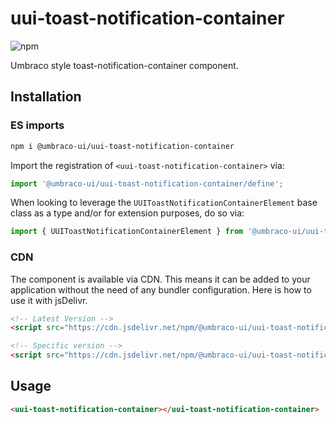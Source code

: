 # uui-toast-notification-container

![npm](https://img.shields.io/npm/v/@umbraco-ui/uui-toast-notification-container?logoColor=%231B264F)

Umbraco style toast-notification-container component.

## Installation

### ES imports

```zsh
npm i @umbraco-ui/uui-toast-notification-container
```

Import the registration of `<uui-toast-notification-container>` via:

```javascript
import '@umbraco-ui/uui-toast-notification-container/define';
```

When looking to leverage the `UUIToastNotificationContainerElement` base class as a type and/or for extension purposes, do so via:

```javascript
import { UUIToastNotificationContainerElement } from '@umbraco-ui/uui-toast-notification-container';
```

### CDN

The component is available via CDN. This means it can be added to your application without the need of any bundler configuration. Here is how to use it with jsDelivr.

```html
<!-- Latest Version -->
<script src="https://cdn.jsdelivr.net/npm/@umbraco-ui/uui-toast-notification-container@latest/dist/uui-toast-notification-container.min.js"></script>

<!-- Specific version -->
<script src="https://cdn.jsdelivr.net/npm/@umbraco-ui/uui-toast-notification-container@X.X.X/dist/uui-toast-notification-container.min.js"></script>
```

## Usage

```html
<uui-toast-notification-container></uui-toast-notification-container>
```
